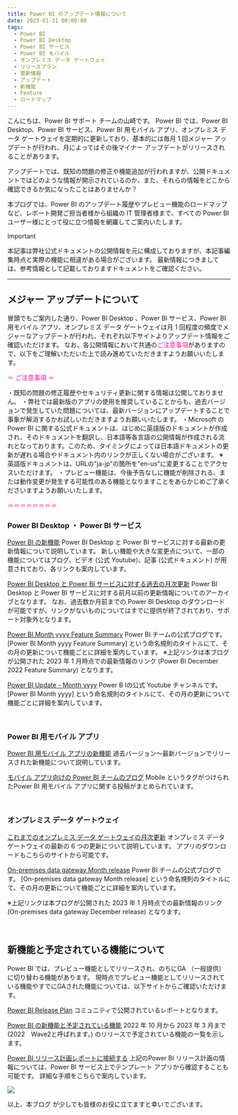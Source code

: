 ```yaml
---
title: Power BI のアップデート情報について
date: 2023-01-31 00:00:00 
tags:
  - Power BI　　
  - Power BI Desktop
  - Power BI サービス
  - Power BI モバイル
  - オンプレミス データ ゲートウェイ
  - リリースプラン
  - 更新情報
  - アップデート
  - 新機能
  - Feature
  - ロードマップ
---
```



こんにちは、Power BI サポート チームの山崎です。
Power BI では、Power BI Desktop、Power BI サービス、Power BI 用モバイル アプリ、オンプレミス データ ゲートウェイを定期的に更新しており、基本的には毎月 1 回メジャー アップデートが行われ、月によってはその後マイナー アップデートがリリースされることがあります。 

アップデートでは、既知の問題の修正や機能追加が行われますが、公開ドキュメントではどのような情報が開示されているのか、また、それらの情報をどこから確認できるか気になったことはありませんか？

本ブログでは、Power BI のアップデート履歴やプレビュー機能のロードマップなど、レポート開発ご担当者様から組織の IT 管理者様まで、すべての Power BI ユーザー様にとって役に立つ情報を網羅してご案内いたします。

<!-- more -->

> [!IMPORTANT]
> 本記事は弊社公式ドキュメントの公開情報を元に構成しておりますが、本記事編集時点と実際の機能に相違がある場合がございます。
> 最新情報につきましては、参考情報として記載しておりますドキュメントをご確認ください。

---

## メジャー アップデートについて

冒頭でもご案内した通り、Power BI Desktop 、Power BI サービス、Power BI 用モバイル アプリ、オンプレミス データ ゲートウェイは月 1 回程度の頻度でメジャーなアップデートが行われ、それぞれ以下サイトよりアップデート情報をご確認いただけます。
なお、各公開情報において共通の<font color="DeepPink">ご注意事項</font>がありますので、以下をご理解いただいた上で読み進めていただきますようお願いいたします。

<font color="DeepPink">＝ ご注意事項 ＝</font>

・既知の問題の修正履歴やセキュリティ更新に関する情報は公開しておりません。
・弊社では最新版のアプリの使用を推奨していることからも、過去バージョンで発生していた問題については、最新バージョンにアップデートすることで事象が解消するかお試しいただきますようお願いいたします。
・Microsoft の Power BI に関する公式ドキュメントは、はじめに英語版のドキュメントが作成され、そのドキュメントを翻訳し、日本語等各言語の公開情報が作成される流れとなっております。このため、タイミングによっては日本語ドキュメントの更新が遅れる場合やドキュメント内のリンクが正しくない場合がございます。
 ※ 英語版ドキュメントは、URLの"ja-jp"の箇所を”en-us”に変更することでアクセスいただけます。
・プレビュー機能は、今後予告なしに機能が削除される、または動作変更が発生する可能性のある機能となりますことをあらかじめご了承くださいますようお願いいたします。

<font color="DeepPink">＝＝＝＝＝＝＝＝</font>

 
### **Power BI Desktop ・ Power BI サービス** 

[Power BI の新機能]( https://learn.microsoft.com/ja-jp/power-bi/fundamentals/desktop-latest-update?tabs=powerbi-service) 
Power BI Desktop と Power BI サービスに対する最新の更新情報について説明しています。
新しい機能や大きな変更点について、一部の機能についてはブログ、ビデオ (公式 Youtube)、記事 (公式ドキュメント) が用意されており、各リンクも案内しています。

[Power BI Desktop と Power BI サービスに対する過去の月次更新]( https://learn.microsoft.com/ja-jp/power-bi/fundamentals/desktop-latest-update-archive?tabs=powerbi-service)
Power BI Desktop と Power BI サービスに対する前月以前の更新情報についてのアーカイブとなります。
なお、過去数か月前までの Power BI Desktop のダウンロードが可能ですが、リンクがないものについてはすでに提供が終了されており、サポート対象外となります。　

[Power BI Month yyyy Feature Summary]( https://powerbi.microsoft.com/ja-jp/blog/power-bi-december-2022-feature-summary/)
Power BI チームの公式ブログです。
[Power BI Month yyyy Feature Summary] という命名規則のタイトルにて、その月の更新について機能ごとに詳細を案内しています。
※上記リンクは本ブログが公開された 2023 年 1 月時点での最新情報のリンク (Power BI December 2022 Feature Summary) となります。

[Power BI Update - Month yyyy]( https://www.youtube.com/@MicrosoftPowerBI)
Power B Iの公式 Youtube チャンネルです。
[Power BI Month yyyy] という命名規則のタイトルにて、その月の更新について機能ごとに詳細を案内しています。 

<br>

### **Power BI 用モバイル アプリ** 

[Power BI 用モバイル アプリの新機能]( https://learn.microsoft.com/ja-jp/power-bi/consumer/mobile/mobile-whats-new-in-the-mobile-apps)
過去バージョン～最新バージョンでリリースされた新機能について説明しています。

[モバイル アプリ向けの Power BI チームのブログ](https://powerbi.microsoft.com/ja-jp/blog/tag/mobile/)
Mobile というタグがつけられたPower BI 用モバイル アプリに関する投稿がまとめられています。

<br>

### **オンプレミス データ ゲートウェイ**

[これまでのオンプレミス データ ゲートウェイの月次更新](https://learn.microsoft.com/ja-jp/data-integration/gateway/service-gateway-monthly-updates)
オンプレミス データ ゲートウェイの最新の 6 つの更新について説明しています。 
アプリのダウンロードもこちらのサイトから可能です。

[On-premises data gateway Month release](https://powerbi.microsoft.com/ja-jp/blog/on-premises-data-gateway-december-release/)
Power BI チームの公式ブログです。
[On-premises data gateway Month release] という命名規則のタイトルにて、その月の更新について機能ごとに詳細を案内しています。

※上記リンクは本ブログが公開された 2023 年 1 月時点での最新情報のリンク (On-premises data gateway December release) となります。

<br>

## 新機能と予定されている機能について

Power BI では、プレビュー機能としてリリースされ、のちにGA （一般提供） に切り替わる機能があります。
現時点でプレビュー機能としてリリースされている機能やすでにGAされた機能については、以下サイトからご確認いただけます。

[Power BI Release Plan](https://community.powerbi.com/t5/Data-Stories-Gallery/Power-BI-Release-Plan/m-p/930557)
コミュニティで公開されているレポートとなります。

[Power BI の新機能と予定されている機能]( https://learn.microsoft.com/ja-jp/power-platform-release-plan/2022wave2/power-bi/planned-features)
2022 年 10 月から 2023 年 3 月まで(2022　Wave2と呼ばれます。) のリリースで予定されている機能の一覧を示します。

[Power BI リリース計画レポートに接続する](https://learn.microsoft.com/ja-jp/power-bi/connect-data/service-connect-to-power-bi-release-plan)
上記のPower BI リリース計画の情報については、Power BI サービス上でテンプレート アプリから確認することも可能です。
詳細な手順をこちらで案内しています。

<div align="left">
<img src="1.png">
</div>
</p>

以上、本ブログ が少しでも皆様のお役に立てますと幸いでございます。


